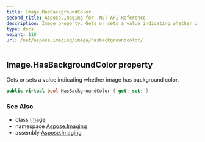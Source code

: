 ```yaml
---
title: Image.HasBackgroundColor
second_title: Aspose.Imaging for .NET API Reference
description: Image property. Gets or sets a value indicating whether image has background color
type: docs
weight: 110
url: /net/aspose.imaging/image/hasbackgroundcolor/
---
```

## Image.HasBackgroundColor property

Gets or sets a value indicating whether image has background color.

```csharp
public virtual bool HasBackgroundColor { get; set; }
```

### See Also

* class [Image](../)
* namespace [Aspose.Imaging](../../image/)
* assembly [Aspose.Imaging](../../../)


